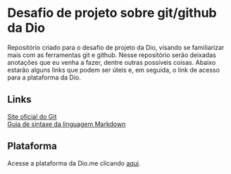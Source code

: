 # Desafio de projeto sobre git/github da Dio

Repositório criado para o desafio de projeto da Dio, visando se familiarizar mais com as ferramentas git e github. Nesse repositório serão deixadas anotações que eu venha a fazer, dentre outras possíveis coisas. Abaixo estarão alguns links que podem ser úteis e, em seguida, o link de acesso para a plataforma da Dio.



## Links

[Site oficial do Git](https://git-scm.com/)<br>
[Guia de sintaxe da linguagem Markdown](https://www.markdownguide.org/basic-syntax/)



## Plataforma

Acesse a plataforma da Dio.me clicando [aqui](https://www.dio.me/).

